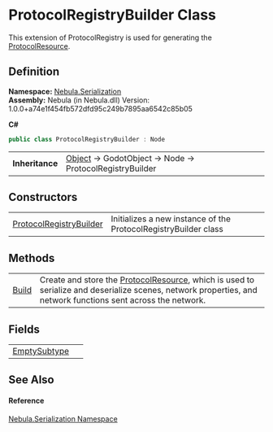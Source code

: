 # ProtocolRegistryBuilder Class


This extension of ProtocolRegistry is used for generating the <a href="T_Nebula_Serialization_ProtocolResource">ProtocolResource</a>.



## Definition
**Namespace:** <a href="N_Nebula_Serialization">Nebula.Serialization</a>  
**Assembly:** Nebula (in Nebula.dll) Version: 1.0.0+a74e1f454fb572dfd95c249b7895aa6542c85b05

**C#**
``` C#
public class ProtocolRegistryBuilder : Node
```

<table><tr><td><strong>Inheritance</strong></td><td><a href="https://learn.microsoft.com/dotnet/api/system.object" target="_blank" rel="noopener noreferrer">Object</a>  →  GodotObject  →  Node  →  ProtocolRegistryBuilder</td></tr>
</table>



## Constructors
<table>
<tr>
<td><a href="M_Nebula_Serialization_ProtocolRegistryBuilder__ctor">ProtocolRegistryBuilder</a></td>
<td>Initializes a new instance of the ProtocolRegistryBuilder class</td></tr>
</table>

## Methods
<table>
<tr>
<td><a href="M_Nebula_Serialization_ProtocolRegistryBuilder_Build">Build</a></td>
<td>Create and store the <a href="T_Nebula_Serialization_ProtocolResource">ProtocolResource</a>, which is used to serialize and deserialize scenes, network properties, and network functions sent across the network.</td></tr>
</table>

## Fields
<table>
<tr>
<td><a href="F_Nebula_Serialization_ProtocolRegistryBuilder_EmptySubtype">EmptySubtype</a></td>
<td> </td></tr>
</table>

## See Also


#### Reference
<a href="N_Nebula_Serialization">Nebula.Serialization Namespace</a>  
